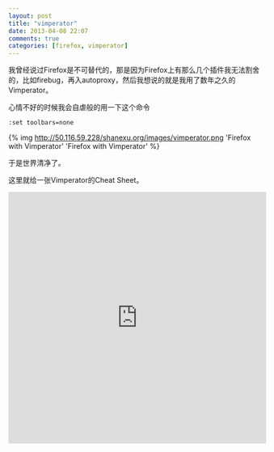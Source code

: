 ```yaml
---
layout: post
title: "vimperator"
date: 2013-04-08 22:07
comments: true
categories: [firefox, vimperator]
---
```


<div class='begin-indent2em' filter='p:not(:has(a.fancybox :first-child))'></div>

我曾经说过Firefox是不可替代的，那是因为Firefox上有那么几个插件我无法割舍的，比如firebug，再入autoproxy，然后我想说的就是我用了数年之久的Vimperator。

心情不好的时候我会自虐般的用一下这个命令


```
:set toolbars=none
```

{% img http://50.116.59.228/shanexu.org/images/vimperator.png 'Firefox with Vimperator' 'Firefox with Vimperator' %}

于是世界清净了。

这里就给一张Vimperator的Cheat Sheet。

<div class="flash-video"><div><iframe width="510" height="498" frameborder="0" allowfullscreen="" src="http://sheet.shiar.nl/vimperator"></iframe></div></div>




